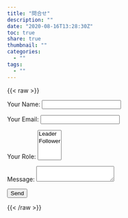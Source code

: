 ```yaml
---
title: "問合せ"
description: ""
date: "2020-08-16T13:28:30Z"
toc: true
share: true
thumbnail: ""
categories:
  - ""
tags:
  - ""
---
```


{{< raw >}}
   <form name="contact" method="POST" data-netlify="true">
            <p>
              <label>Your Name: <input type="text" name="name" /></label>   
            </p>
            <p>
              <label>Your Email: <input type="email" name="email" /></label>
            </p>
            <p>
              <label>Your Role: <select name="role[]" multiple>
                <option value="leader">Leader</option>
                <option value="follower">Follower</option>
              </select></label>
            </p>
            <p>
              <label>Message: <textarea name="message"></textarea></label>
            </p>
            <p>
              <button type="submit">Send</button>
            </p>
          </form>
{{< /raw >}}


